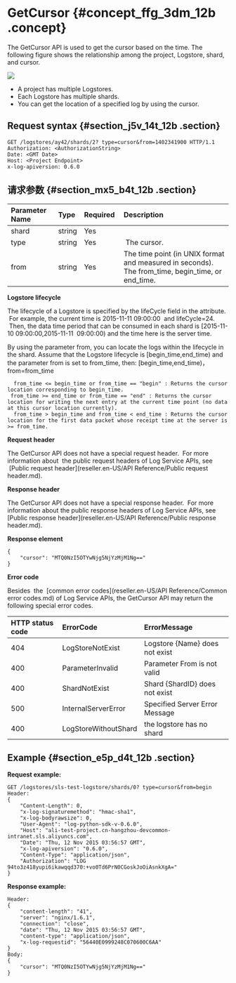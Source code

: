 # GetCursor {#concept_ffg_3dm_12b .concept}

The GetCursor API is used to get the cursor based on the time. The following figure shows the relationship among the project, Logstore, shard, and cursor.

![](http://static-aliyun-doc.oss-cn-hangzhou.aliyuncs.com/assets/img/13233/15382029026710_en-US.png)

-   A project has multiple Logstores.
-   Each Logstore has multiple shards.
-   You can get the location of a specified log by using the cursor.

## Request syntax {#section_j5v_14t_12b .section}

```
GET /logstores/ay42/shards/2? type=cursor&from=1402341900 HTTP/1.1
Authorization: <AuthorizationString>
Date: <GMT Date>
Host: <Project Endpoint>
x-log-apiversion: 0.6.0
```

## 请求参数 {#section_mx5_b4t_12b .section}

|Parameter Name|Type|Required |Description|
|:-------------|:---|:--------|:----------|
|shard|string|Yes| |
|type|string|Yes| The cursor.|
|from|string|Yes|The time point \(in UNIX format and measured in seconds\). The from\_time, begin\_time, or end\_time.|

**Logstore lifecycle**

The lifecycle of a Logstore is specified by the lifeCycle field in the attribute.  For example, the current time is 2015-11-11 09:00:00  and lifeCycle=24.  Then, the data time period that can be consumed in each shard is \[2015-11-10 09:00:00,2015-11-11  09:00:00\) and the time here is the server time.

By using the parameter from, you can locate the logs within the lifecycle in the shard. Assume that the Logstore lifecycle is \[begin\_time,end\_time\) and the parameter from is set to from\_time, then: \[begin\_time,end\_time\)，from=from\_time

```
  from_time <= begin_time or from_time == "begin" : Returns the cursor location corresponding to begin_time.
 from_time >= end_time or from_time == "end" : Returns the cursor location for writing the next entry at the current time point (no data at this cursor location currently).
  from_time > begin_time and from_time < end_time : Returns the cursor location for the first data packet whose receipt time at the server is >= from_time.
```

**Request header**

The GetCursor API does not have a special request header.  For more information about  the public request headers of Log Service APIs, see  [Public request header](reseller.en-US/API Reference/Public request header.md).

**Response header**

The GetCursor API does not have a special response header.  For more information about the public response headers of Log Service APIs, see [Public response header](reseller.en-US/API Reference/Public response header.md).

**Response element**

```
{
    "cursor": "MTQ0NzI5OTYwNjg5NjYzMjM1Ng=="
}
```

**Error code**

Besides  the  [common error codes](reseller.en-US/API Reference/Common error codes.md) of Log Service APIs, the GetCursor API may return the following special error codes.

|HTTP status code|ErrorCode|ErrorMessage|
|:---------------|:--------|:-----------|
|404|LogStoreNotExist|Logstore \{Name\} does not exist|
|400|ParameterInvalid|Parameter From is not valid|
|400|ShardNotExist|Shard \{ShardID\} does not exist|
|500|InternalServerError|Specified Server Error Message|
|400|LogStoreWithoutShard|the logstore has no shard|

## Example {#section_e5p_d4t_12b .section}

**Request example:**

```
GET /logstores/sls-test-logstore/shards/0? type=cursor&from=begin
Header:
{
    "Content-Length": 0, 
    "x-log-signaturemethod": "hmac-sha1", 
    "x-log-bodyrawsize": 0, 
    "User-Agent": "log-python-sdk-v-0.6.0", 
    "Host": "ali-test-project.cn-hangzhou-devcommon-intranet.sls.aliyuncs.com", 
    "Date": "Thu, 12 Nov 2015 03:56:57 GMT", 
    "x-log-apiversion": "0.6.0", 
    "Content-Type": "application/json", 
    "Authorization": "LOG 94to3z418yupi6ikawqqd370:+vo0Td6PrN0CGoskJoOiAsnkXgA="
}
```

**Response example:**

```
Header:
{
    "content-length": "41", 
    "server": "nginx/1.6.1", 
    "connection": "close", 
    "date": "Thu, 12 Nov 2015 03:56:57 GMT", 
    "content-type": "application/json", 
    "x-log-requestid": "56440E0999248C070600C6AA"
}
Body:
{
    "cursor": "MTQ0NzI5OTYwNjg5NjYzMjM1Ng=="
}
```

